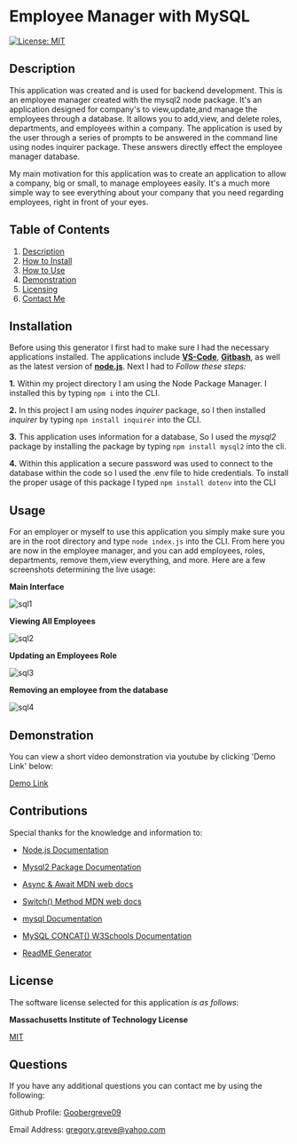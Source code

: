 # Employee Manager with MySQL

  [![License: MIT](https://img.shields.io/badge/License-MIT-yellow.svg)](https://opensource.org/licenses/MIT)

  
## Description

This application was created and is used for backend development. This is an employee manager created with the mysql2 node package. It's an application designed for company's to view,update,and manage the employees through a database. It allows you to add,view, and delete roles, departments, and employees within a company. The application is used by the user through a series of prompts to be answered in the command line using nodes inquirer package. These answers directly effect the employee manager database.

My main motivation for this application was to create an application to allow a company, big or small, to manage employees easily. It's a much more simple way to see everything about your company  that you need regarding employees, right in front of your eyes.
  
## Table of Contents

1. [Description](#description)  
2. [How to Install](#installation)  
3. [How to Use](#usage) 
4. [Demonstration](#demonstration)
5. [Licensing](#license)  
6. [Contact Me](#questions)

## Installation

Before using this generator I first had to make sure I had the necessary applications installed. The applications include [**VS-Code**](https://code.visualstudio.com/download), [**Gitbash**](https://gitforwindows.org/), as well as the latest version of [**node.js**](https://nodejs.org/en/download). Next I had to *Follow these steps:*

**1.** Within my project directory I am using the Node Package Manager. I installed this by typing `npm i` into the CLI.

**2.** In this project I am using nodes *inquirer* package, so I then installed *inquirer* by typing `npm install inquirer` into the CLI.

**3.** This application uses information for a database, So I used the *mysql2* package by installing the package by typing `npm install mysql2` into the cli.

**4.** Within this application a secure password was used to connect to the database within the code so I used the .env file to hide credentials. To install the proper usage of this package I typed `npm install dotenv` into the CLI

## Usage

For an employer or myself to use this application you simply make sure you are in the root directory and type `node index.js` into the CLI. From here you are now in the employee manager, and you can add employees, roles, departments, remove them,view everything, and more. Here are a few screenshots determining the live usage:

**Main Interface**


![sql1](https://github.com/Goobergreve09/simple-logo-generator/assets/143923830/b2ddcebe-ac7f-4d28-8b3e-4d35e86628e7)

**Viewing All Employees**


![sql2](https://github.com/Goobergreve09/simple-logo-generator/assets/143923830/cbc60c09-e8b1-45fe-ad39-405fa2d251f6)

**Updating an Employees Role**


![sql3](https://github.com/Goobergreve09/simple-logo-generator/assets/143923830/acbe58c9-2a0f-4601-9c36-a1372178dc2f)

**Removing an employee from the database**


![sql4](https://github.com/Goobergreve09/simple-logo-generator/assets/143923830/57d022b6-2701-4bde-a4ed-a67daf94f7da)

## Demonstration
You can view a short video demonstration via youtube by clicking 'Demo Link' below:

[Demo Link](https://www.youtube.com/watch?v=w1I4rMTQqqA)

## Contributions

Special thanks for the knowledge and information to:

* [Node.js Documentation](https://nodejs.org/api/esm.html)

* [Mysql2 Package Documentation](https://www.npmjs.com/package/mysql2)

* [Async & Await MDN web docs](https://developer.mozilla.org/en-US/docs/Web/JavaScript/Reference/Statements/async_function)

* [Switch() Method MDN web docs](https://developer.mozilla.org/en-US/docs/Web/JavaScript/Reference/Statements/switch)

* [mysql Documentation](https://dev.mysql.com/doc/)

* [MySQL CONCAT() W3Schools Documentation](https://www.w3schools.com/sql/func_mysql_concat.asp)

* [ReadME Generator](https://github.com/Goobergreve09/read-me-generator)


## License

The software license selected for this application *is as follows*:

**Massachusetts Institute of Technology License**

[MIT](https://opensource.org/licenses/MIT)



## Questions

If you have any additional questions you can contact me by using the following:

 Github Profile: [Goobergreve09](https://www.github.com/Goobergreve09)

 Email Address: gregory.greve@yahoo.com


